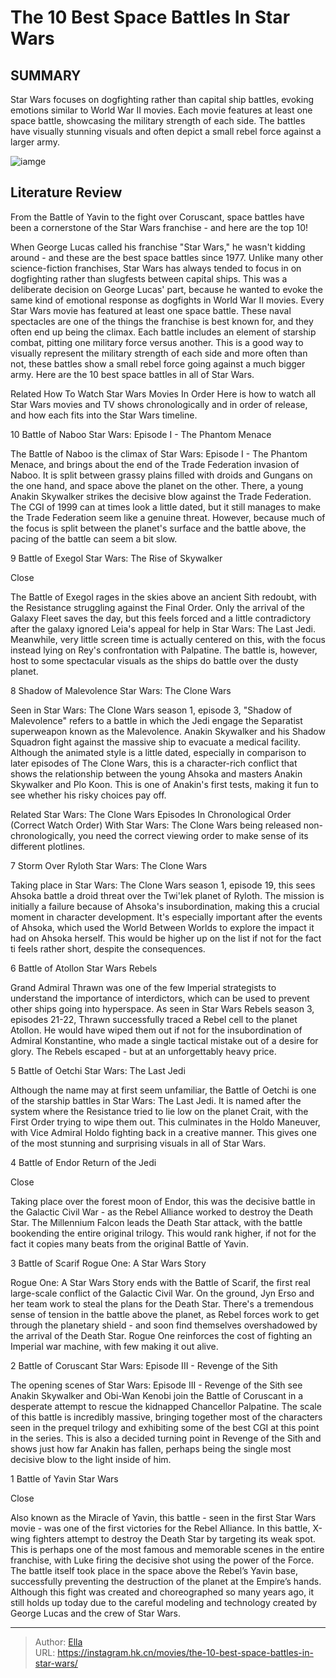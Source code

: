 # The 10 Best Space Battles In Star Wars


## SUMMARY 


 Star Wars focuses on dogfighting rather than capital ship battles, evoking emotions similar to World War II movies. 
 Each movie features at least one space battle, showcasing the military strength of each side. 
 The battles have visually stunning visuals and often depict a small rebel force against a larger army. 



![iamge](https://static1.srcdn.com/wordpress/wp-content/uploads/2023/12/star-wars-best-space-action-scenes.jpg)

## Literature Review
From the Battle of Yavin to the fight over Coruscant, space battles have been a cornerstone of the Star Wars franchise - and here are the top 10!




When George Lucas called his franchise &#34;Star Wars,&#34; he wasn&#39;t kidding around - and these are the best space battles since 1977. Unlike many other science-fiction franchises, Star Wars has always tended to focus in on dogfighting rather than slugfests between capital ships. This was a deliberate decision on George Lucas&#39; part, because he wanted to evoke the same kind of emotional response as dogfights in World War II movies.
Every Star Wars movie has featured at least one space battle. These naval spectacles are one of the things the franchise is best known for, and they often end up being the climax. Each battle includes an element of starship combat, pitting one military force versus another. This is a good way to visually represent the military strength of each side and more often than not, these battles show a small rebel force going against a much bigger army. Here are the 10 best space battles in all of Star Wars.
            
Related
 How To Watch Star Wars Movies In Order 
Here is how to watch all Star Wars movies and TV shows chronologically and in order of release, and how each fits into the Star Wars timeline.













 








 10  Battle of Naboo 
Star Wars: Episode I - The Phantom Menace
        

The Battle of Naboo is the climax of Star Wars: Episode I - The Phantom Menace, and brings about the end of the Trade Federation invasion of Naboo. It is split between grassy plains filled with droids and Gungans on the one hand, and space above the planet on the other. There, a young Anakin Skywalker strikes the decisive blow against the Trade Federation. The CGI of 1999 can at times look a little dated, but it still manages to make the Trade Federation seem like a genuine threat. However, because much of the focus is split between the planet&#39;s surface and the battle above, the pacing of the battle can seem a bit slow.





 9  Battle of Exegol 
Star Wars: The Rise of Skywalker


Close







The Battle of Exegol rages in the skies above an ancient Sith redoubt, with the Resistance struggling against the Final Order. Only the arrival of the Galaxy Fleet saves the day, but this feels forced and a little contradictory after the galaxy ignored Leia&#39;s appeal for help in Star Wars: The Last Jedi. Meanwhile, very little screen time is actually centered on this, with the focus instead lying on Rey&#39;s confrontation with Palpatine. The battle is, however, host to some spectacular visuals as the ships do battle over the dusty planet.





 8  Shadow of Malevolence 
Star Wars: The Clone Wars
        

Seen in Star Wars: The Clone Wars season 1, episode 3, &#34;Shadow of Malevolence&#34; refers to a battle in which the Jedi engage the Separatist superweapon known as the Malevolence. Anakin Skywalker and his Shadow Squadron fight against the massive ship to evacuate a medical facility. Although the animated style is a little dated, especially in comparison to later episodes of The Clone Wars, this is a character-rich conflict that shows the relationship between the young Ahsoka and masters Anakin Skywalker and Plo Koon. This is one of Anakin&#39;s first tests, making it fun to see whether his risky choices pay off.
            
Related
 Star Wars: The Clone Wars Episodes In Chronological Order (Correct Watch Order) 
With Star Wars: The Clone Wars being released non-chronologically, you need the correct viewing order to make sense of its different plotlines.









 7  Storm Over Ryloth 
Star Wars: The Clone Wars
        

Taking place in Star Wars: The Clone Wars season 1, episode 19, this sees Ahsoka battle a droid threat over the Twi&#39;lek planet of Ryloth. The mission is initially a failure because of Ahsoka&#39;s insubordination, making this a crucial moment in character development. It&#39;s especially important after the events of Ahsoka, which used the World Between Worlds to explore the impact it had on Ahsoka herself. This would be higher up on the list if not for the fact ti feels rather short, despite the consequences.





 6  Battle of Atollon 
Star Wars Rebels
        

Grand Admiral Thrawn was one of the few Imperial strategists to understand the importance of interdictors, which can be used to prevent other ships going into hyperspace. As seen in Star Wars Rebels season 3, episodes 21-22, Thrawn successfully traced a Rebel cell to the planet Atollon. He would have wiped them out if not for the insubordination of Admiral Konstantine, who made a single tactical mistake out of a desire for glory. The Rebels escaped - but at an unforgettably heavy price.





 5  Battle of Oetchi 
Star Wars: The Last Jedi
        

Although the name may at first seem unfamiliar, the Battle of Oetchi is one of the starship battles in Star Wars: The Last Jedi. It is named after the system where the Resistance tried to lie low on the planet Crait, with the First Order trying to wipe them out. This culminates in the Holdo Maneuver, with Vice Admiral Holdo fighting back in a creative manner. This gives one of the most stunning and surprising visuals in all of Star Wars.





 4  Battle of Endor 
Return of the Jedi


Close







        

Taking place over the forest moon of Endor, this was the decisive battle in the Galactic Civil War - as the Rebel Alliance worked to destroy the Death Star. The Millennium Falcon leads the Death Star attack, with the battle bookending the entire original trilogy. This would rank higher, if not for the fact it copies many beats from the original Battle of Yavin.





 3  Battle of Scarif 
Rogue One: A Star Wars Story
        

Rogue One: A Star Wars Story ends with the Battle of Scarif, the first real large-scale conflict of the Galactic Civil War. On the ground, Jyn Erso and her team work to steal the plans for the Death Star. There&#39;s a tremendous sense of tension in the battle above the planet, as Rebel forces work to get through the planetary shield - and soon find themselves overshadowed by the arrival of the Death Star. Rogue One reinforces the cost of fighting an Imperial war machine, with few making it out alive.





 2  Battle of Coruscant 
Star Wars: Episode III - Revenge of the Sith
        

The opening scenes of Star Wars: Episode III - Revenge of the Sith see Anakin Skywalker and Obi-Wan Kenobi join the Battle of Coruscant in a desperate attempt to rescue the kidnapped Chancellor Palpatine. The scale of this battle is incredibly massive, bringing together most of the characters seen in the prequel trilogy and exhibiting some of the best CGI at this point in the series. This is also a decided turning point in Revenge of the Sith and shows just how far Anakin has fallen, perhaps being the single most decisive blow to the light inside of him.





 1  Battle of Yavin 
Star Wars


Close







Also known as the Miracle of Yavin, this battle - seen in the first Star Wars movie - was one of the first victories for the Rebel Alliance. In this battle, X-wing fighters attempt to destroy the Death Star by targeting its weak spot. This is perhaps one of the most famous and memorable scenes in the entire franchise, with Luke firing the decisive shot using the power of the Force. The battle itself took place in the space above the Rebel’s Yavin base, successfully preventing the destruction of the planet at the Empire’s hands. Although this fight was created and choreographed so many years ago, it still holds up today due to the careful modeling and technology created by George Lucas and the crew of Star Wars. 

---

> Author: [Ella](https://instagram.hk.cn/)  
> URL: https://instagram.hk.cn/movies/the-10-best-space-battles-in-star-wars/  


